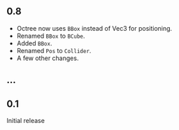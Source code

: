 ## 0.8
* Octree now uses `BBox` instead of Vec3 for positioning.
* Renamed `BBox` to `BCube`.
* Added `BBox`.
* Renamed `Pos` to `Collider`.
* A few other changes.

## ...

## 0.1
Initial release
